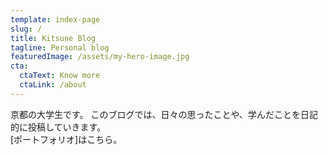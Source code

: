 ```yaml
---
template: index-page
slug: /
title: Kitsune Blog
tagline: Personal blog
featuredImage: /assets/my-hero-image.jpg
cta:
  ctaText: Know more
  ctaLink: /about
---
```

京都の大学生です。
このブログでは、日々の思ったことや、学んだことを日記的に投稿していきます。<br/>
[ポートフォリオ]はこちら。